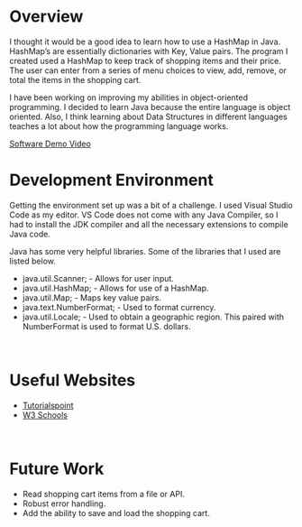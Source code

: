 # Overview

I thought it would be a good idea to learn how to use a HashMap in Java. HashMap’s are essentially dictionaries with Key, Value pairs. The program I created used a HashMap to keep track of shopping items and their price. The user can enter from a series of menu choices to view, add, remove, or total the items in the shopping cart.

I have been working on improving my abilities in object-oriented programming. I decided to learn Java because the entire language is object oriented. Also, I think learning about Data Structures in different languages teaches a lot about how the programming language works.  

[Software Demo Video](https://youtu.be/Whj9YoU5qzU)

# Development Environment

Getting the environment set up was a bit of a challenge. I used Visual Studio Code as my editor. VS Code does not come with any Java Compiler, so I had to install the JDK compiler and all the necessary extensions to compile Java code. 

Java has some very helpful libraries. Some of the libraries that I used are listed below.

* java.util.Scanner; - Allows for user input.
* java.util.HashMap; - Allows for use of a HashMap.
* java.util.Map; - Maps key value pairs.
* java.text.NumberFormat; - Used to format currency.
* java.util.Locale; - Used to obtain a geographic region. This paired with NumberFormat is used to format U.S. dollars. 

</br>

# Useful Websites

* [Tutorialspoint](https://www.tutorialspoint.com/java/util/java_util_locale.htm)
* [W3 Schools](https://www.w3schools.com/java/)

</br>

# Future Work

* Read shopping cart items from a file or API.
* Robust error handling.
* Add the ability to save and load the shopping cart.

